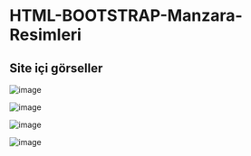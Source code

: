 # HTML-BOOTSTRAP-Manzara-Resimleri
## Site içi görseller
![image](https://user-images.githubusercontent.com/48651506/183864652-62cdd113-7c91-4de1-ae8a-d34892332d7f.png)


![image](https://user-images.githubusercontent.com/48651506/183864765-fd70e541-d22a-4ef2-ab9d-085402da320a.png)


![image](https://user-images.githubusercontent.com/48651506/183864835-84cf793b-cd93-4467-891e-3564e8ad2b0c.png)


![image](https://user-images.githubusercontent.com/48651506/183864907-7d218386-f730-4b86-b3a6-c7796cc1056a.png)


